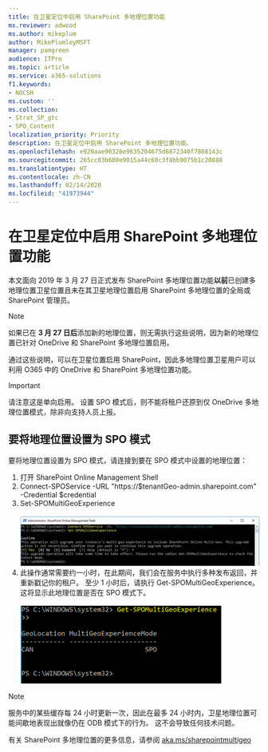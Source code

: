 ```yaml
---
title: 在卫星定位中启用 SharePoint 多地理位置功能
ms.reviewer: adwood
ms.author: mikeplum
author: MikePlumleyMSFT
manager: pamgreen
audience: ITPro
ms.topic: article
ms.service: o365-solutions
f1.keywords:
- NOCSH
ms.custom: ''
ms.collection:
- Strat_SP_gtc
- SPO_Content
localization_priority: Priority
description: 在卫星定位中启用 SharePoint 多地理位置功能。
ms.openlocfilehash: e920aae90326e9635204675d6872340f7808143c
ms.sourcegitcommit: 265cc03b600e9015a44c60c3f8bb9075b1c20888
ms.translationtype: HT
ms.contentlocale: zh-CN
ms.lasthandoff: 02/14/2020
ms.locfileid: "41973944"
---
```

# <a name="enabling-sharepoint-multi-geo-in-your-satellite-geo-location"></a>在卫星定位中启用 SharePoint 多地理位置功能

本文面向 2019 年 3 月 27 日正式发布 SharePoint 多地理位置功能**以前**已创建多地理位置卫星位置且未在其卫星地理位置启用 SharePoint 多地理位置的全局或 SharePoint 管理员。 

>[!Note]
>如果已在 **3 月 27 日后**添加新的地理位置，则无需执行这些说明，因为新的地理位置已针对 OneDrive 和 SharePoint 多地理位置启用。

通过这些说明，可以在卫星位置启用 SharePoint，因此多地理位置卫星用户可以利用 O365 中的 OneDrive 和 SharePoint 多地理位置功能。 

>[!IMPORTANT]
>请注意这是单向启用。 设置 SPO 模式后，则不能将租户还原到仅 OneDrive 多地理位置模式，除非向支持人员上报。 

## <a name="to-set-a-geo-location-into-spo-mode"></a>要将地理位置设置为 SPO 模式

要将地理位置设置为 SPO 模式，请连接到要在 SPO 模式中设置的地理位置：

1.  打开 SharePoint Online Management Shell 
2.  Connect-SPOService -URL "https://$tenantGeo-admin.sharepoint.com" -Credential $credential
3.  Set-SPOMultiGeoExperience</br></br>
![Set-SPOMultiGeoExperience](media/Set-SPO-MultiGeo.jpg)
4.  此操作通常需要约一小时，在此期间，我们会在服务中执行多种发布返回，并重新戳记你的租户。 至少 1 小时后，请执行 Get-SPOMultiGeoExperience。  这将显示此地理位置是否在 SPO 模式下。</br></br>
![Set-SPOMultiGeoExperience](media/Get-SPO-MultiGeo.jpg)

 
 
 
>[!Note]
>服务中的某些缓存每 24 小时更新一次，因此在最多 24 小时内，卫星地理位置可能间歇地表现出就像仍在 ODB 模式下的行为。 这不会导致任何技术问题。 
 
有关 SharePoint 多地理位置的更多信息，请参阅 [aka.ms/sharepointmultigeo](https://docs.microsoft.com/office365/enterprise/multi-geo-capabilities-in-onedrive-and-sharepoint-online-in-office-365)


